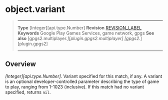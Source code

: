# object.variant

> --------------------- ------------------------------------------------------------------------------------------
> __Type__              [Integer][api.type.Number]
> __Revision__          [REVISION_LABEL](REVISION_URL)
> __Keywords__          Google Play Games Services, game network, gpgs
> __See also__          [gpgs2.multiplayer.*][plugin.gpgs2.multiplayer]
>                       [gpgs2.*][plugin.gpgs2]
> --------------------- ------------------------------------------------------------------------------------------

## Overview

_[Integer][api.type.Number]._ Variant specified for this match, if any. A variant is an optional developer-controlled parameter describing the type of game to play, ranging from 1-1023 (inclusive). If this match had no variant specified, returns `nil`.